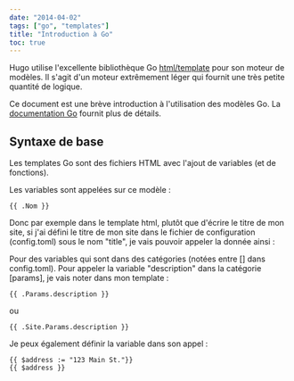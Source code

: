 ```yaml
---
date: "2014-04-02"
tags: ["go", "templates"]
title: "Introduction à Go"
toc: true
---
```


Hugo utilise l'excellente bibliothèque Go [html/template][gohtmltemplate] pour son moteur de modèles. Il s'agit d'un moteur extrêmement léger qui fournit une très petite quantité de logique. 

Ce document est une brève introduction à l'utilisation des modèles Go. La [documentation Go][gohtmltemplate] fournit plus de détails.

## Syntaxe de base

Les templates Go sont des fichiers HTML avec l'ajout de variables (et de fonctions).

Les variables sont appelées sur ce modèle : 

    {{ .Nom }}

Donc par exemple dans le template html, plutôt que d'écrire le titre de mon site, si j'ai défini le titre de mon site dans le fichier de configuration (config.toml) sous le nom "title", je vais pouvoir appeler la donnée ainsi :

<title>{{ .Title }}</title>

Pour des variables qui sont dans des catégories (notées entre [] dans config.toml). 
Pour appeler la variable "description" dans la catégorie [params], je vais noter dans mon template : 

    {{ .Params.description }}

ou 

    {{ .Site.Params.description }}

Je peux également définir la variable dans son appel : 

    {{ $address := "123 Main St."}}
    {{ $address }}


[go]: https://golang.org/
[gohtmltemplate]: https://golang.org/pkg/html/template/
